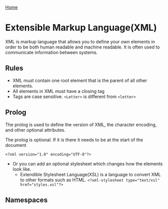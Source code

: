 [Home](./README.md)

# Extensible Markup Language(XML)
XML is markup language that allows you to define your own elements in order to be both human readable and machine readable. It is often used to communicate information between systems.

## Rules
- XML must contain one root element that is the parent of all other elements.
- All elements in XML must have a closing tag
- Tags are case sensitive. `<Letter>` is different from `<letter>`

## Prolog
The prolog is used to define the version of XML, the character encoding, and other optional attributes.

The prolog is optional. If it is there it needs to be at the start of the document

`<?xml version="1.0" encoding="UTF-8"?>`

- Or you can add an optional stylesheet which changes how the elements look like.
  - Extendible Stylesheet Language(XSL) is a language to convert XML to other formats such as HTML.
`<?xml-stylesheet type="text/xsl" href="styles.xsl"?>`

## Namespaces